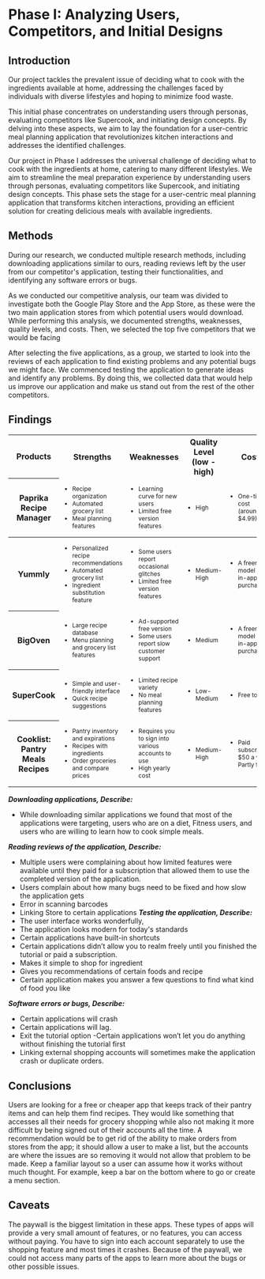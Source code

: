 # Phase I: Analyzing Users, Competitors, and Initial Designs

## Introduction

Our project tackles the prevalent issue of deciding what to cook with the ingredients available at home, addressing the challenges faced by individuals with diverse lifestyles and hoping to minimize food waste.

This initial phase concentrates on understanding users through personas, evaluating competitors like Supercook, and initiating design concepts. By delving into these aspects, we aim to lay the foundation for a user-centric meal planning application that revolutionizes kitchen interactions and addresses the identified challenges.

Our project in Phase I addresses the universal challenge of deciding what to cook with the ingredients at home, catering to many different lifestyles. We aim to streamline the meal preparation experience by understanding users through personas, evaluating competitors like Supercook, and initiating design concepts. This phase sets the stage for a user-centric meal planning application that transforms kitchen interactions, providing an efficient solution for creating delicious meals with available ingredients.

## Methods

During our research, we conducted multiple research methods, including downloading applications similar to ours, reading reviews left by the user from our competitor's application, testing their functionalities, and identifying any software errors or bugs. 

As we conducted our competitive analysis, our team was divided to investigate both the Google Play Store and the App Store, as these were the two main application stores from which potential users would download. While performing this analysis, we documented strengths, weaknesses, quality levels, and costs. Then, we selected the top five competitors that we would be facing

After selecting the five applications, as a group, we started to look into the reviews of each application to find existing problems and any potential bugs we might face. We commenced testing the application to generate ideas and identify any problems. By doing this, we collected data that would help us improve our application and make us stand out from the rest of the other competitors.


## Findings
<table>
  <thead>
    <tr>
      <th rowspan="1">Products</th>
      <th colspan="1">Strengths</th>
      <th colspan="1">Weaknesses</th>
      <th rowspan="1">Quality Level (low - high)</th>
      <th colspan="1">Cost</th>
      <th colspan="1">Platform</th>
    </tr>
    <tr>
      <th><p>Paprika Recipe Manager</p></th>
      <td style="font-size: 12px;">
        <ul>
          <li>Recipe organization</li>
          <li>Automated grocery list</li>
          <li>Meal planning features</li>
        </ul>
      </td>
      <td style="font-size: 12px;">
        <ul>
          <li>Learning curve for new users</li>
          <li>Limited free version features</li>
        </ul>
      </td>
      <td style="font-size: 12px;"><ul><li>High</li></ul></td>
      <td style="font-size: 12px;"><ul><li>One-time cost (around $4.99)</li></ul></td>
      <td style="font-size: 12px;"><ul><li>Web, Android, iOS, MacOS, Windows</li></ul></td>
    </tr>
  </thead>
  <tbody>
    <tr>
      <th>Yummly</th>
      <td style="font-size: 12px;">
        <ul>
          <li>Personalized recipe recommendations</li>
          <li>Automated grocery list</li>
          <li>Ingredient substitution feature</li>
        </ul>
      </td>
      <td style="font-size: 12px;">
        <ul>
          <li>Some users report occasional glitches</li>
          <li>Limited free version features</li>
        </ul>
      </td>
      <td style="font-size: 12px;"><ul><li>Medium-High</li></ul></td>
      <td style="font-size: 12px;"><ul><li>A freemium model with in-app purchases</li></ul></td>
      <td style="font-size: 12px;"><ul><li>Web, Android, iOS</li></ul></td>
    </tr>
    <tr>
      <th>BigOven</th>
      <td style="font-size: 12px;">
        <ul>
          <li>Large recipe database</li>
          <li>Menu planning and grocery list features</li>
        </ul>
      </td>
      <td style="font-size: 12px;">
        <ul>
          <li>Ad-supported free version</li>
          <li>Some users report slow customer support</li>
        </ul>
      </td>
      <td style="font-size: 12px;"><ul><li>Medium</li></ul></td>
      <td style="font-size: 12px;"><ul><li>A freemium model with in-app purchases</li></ul></td>
      <td style="font-size: 12px;"><ul><li>Web, Android, iOS</li></ul></td>
    </tr>
    <tr>
      <th>SuperCook</th>
      <td style="font-size: 12px;">
        <ul>
          <li>Simple and user-friendly interface</li>
          <li>Quick recipe suggestions</li>
        </ul>
      </td>
      <td style="font-size: 12px;">
        <ul>
          <li>Limited recipe variety</li>
          <li>No meal planning features</li>
        </ul>
      </td>
      <td style="font-size: 12px;"><ul><li>Low-Medium</li></ul></td>
      <td style="font-size: 12px;"><ul><li>Free to use</li></ul></td>
      <td style="font-size: 12px;"><ul><li>Web</li></ul></td>
    </tr>
    <tr>
      <th>Cooklist: Pantry Meals Recipes</th>
      <td style="font-size: 12px;">
        <ul>
          <li>Pantry inventory and expirations</li>
          <li>Recipes with ingredients</li>
          <li>Order groceries and compare prices</li>
        </ul>
      </td>
      <td style="font-size: 12px;">
        <ul>
          <li>Requires you to sign into various accounts to use</li>
          <li>High yearly cost</li>
        </ul>
      </td>
      <td style="font-size: 12px;"><ul><li>Medium-High</li></ul></td>
      <td style="font-size: 12px;"><ul><li>Paid subscription $50 a year Partly free</li></ul></td>
      <td style="font-size: 12px;"><ul><li>Web, Android, iOS</li></ul></td>
    </tr>
  </tbody>
</table>



___Downloading applications, Describe:___
- While downloading similar applications we found that most of the applications were targeting, users who are on a diet, Fitness users, and users who are willing to learn how to cook simple meals. 

___Reading reviews of the application, Describe:___
- Multiple users were complaining about how limited features were available until they paid for a subscription that allowed them to use the completed version of the application.
- Users complain about how many bugs need to be fixed and how slow the application gets
- Error in scanning barcodes 
- Linking Store to certain applications
___Testing the application, Describe:___
- The user interface works wonderfully, 
- The application looks modern for today's standards
- Certain applications have built-in shortcuts 
- Certain applications didn’t allow you to realm freely until you finished the tutorial or paid a subscription.  
- Makes it simple to shop for ingredient
- Gives you recommendations of certain foods and recipe
- Certain application makes you answer a few questions to find what kind of food you like

___Software errors or bugs, Describe:___
- Certain applications will crash 
- Certain applications will lag.
- Exit the tutorial option
       -Certain applications won’t let you do anything without finishing the tutorial first 
- Linking external shopping accounts will sometimes make the application crash or duplicate orders. 


## Conclusions

Users are looking for a free or cheaper app that keeps track of their pantry items and can help them find recipes. They would like something that accesses all their needs for grocery shopping while also not making it more difficult by being signed out of their accounts all the time. A recommendation would be to get rid of the ability to make orders from stores from the app; it should allow a user to make a list, but the accounts are where the issues are so removing it would not allow that problem to be made. Keep a familiar layout so a user can assume how it works without much thought. For example, keep a bar on the bottom where to go or create a menu section. 

## Caveats

The paywall is the biggest limitation in these apps. These types of apps will provide a very small amount of features, or no features, you can access without paying. You have to sign into each account separately to use the shopping feature and most times it crashes. Because of the paywall, we could not access many parts of the apps to learn more about the bugs or other possible issues. 
